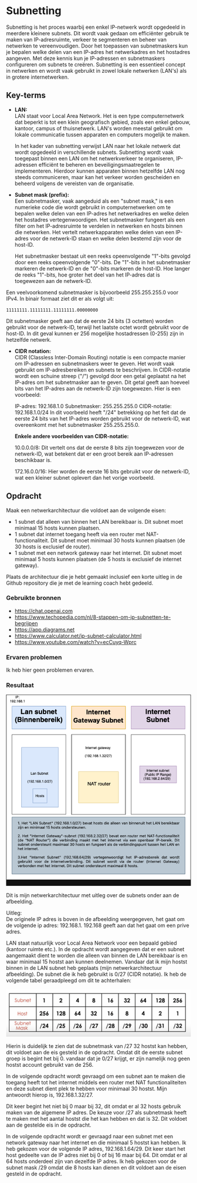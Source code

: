 # Subnetting
Subnetting is het proces waarbij een enkel IP-netwerk wordt opgedeeld in meerdere kleinere subnets. Dit wordt vaak gedaan om efficiënter gebruik te maken van IP-adresruimte, verkeer te segmenteren en beheer van netwerken te vereenvoudigen. Door het toepassen van subnetmaskers kun je bepalen welke delen van een IP-adres het netwerkadres en het hostadres aangeven. Met deze kennis kun je IP-adressen en subnetmaskers configureren om subnets te creëren. Subnetting is een essentieel concept in netwerken en wordt vaak gebruikt in zowel lokale netwerken (LAN's) als in grotere internetwerken.

## Key-terms
* __LAN:__  
LAN staat voor Local Area Network. Het is een type computernetwerk dat beperkt is tot een klein geografisch gebied, zoals een enkel gebouw, kantoor, campus of thuisnetwerk. LAN's worden meestal gebruikt om lokale communicatie tussen apparaten en computers mogelijk te maken.    

  In het kader van subnetting verwijst LAN naar het lokale netwerk dat wordt opgedeeld in verschillende subnets. Subnetting wordt vaak toegepast binnen een LAN om het netwerkverkeer te organiseren, IP-adressen efficiënt te beheren en beveiligingsmaatregelen te implementeren. Hierdoor kunnen apparaten binnen hetzelfde LAN nog steeds communiceren, maar kan het verkeer worden gescheiden en beheerd volgens de vereisten van de organisatie.    
      

* __Subnet mask (prefix):__    
Een subnetmasker, vaak aangeduid als een "subnet mask," is een numerieke code die wordt gebruikt in computernetwerken om te bepalen welke delen van een IP-adres het netwerkadres en welke delen het hostadres vertegenwoordigen. Het subnetmasker fungeert als een filter om het IP-adresruimte te verdelen in netwerken en hosts binnen die netwerken. Het vertelt netwerkapparaten welke delen van een IP-adres voor de netwerk-ID staan en welke delen bestemd zijn voor de host-ID.  
  
  Het subnetmasker bestaat uit een reeks opeenvolgende "1"-bits gevolgd door een reeks opeenvolgende "0"-bits. De "1"-bits in het subnetmasker markeren de netwerk-ID en de "0"-bits markeren de host-ID. Hoe langer de reeks "1"-bits, hoe groter het deel van het IP-adres dat is toegewezen aan de netwerk-ID.  
    
Een veelvoorkomend subnetmasker is bijvoorbeeld 255.255.255.0 voor IPv4. In binair formaat ziet dit er als volgt uit:  
```
11111111.11111111.11111111.00000000
```  
Dit subnetmasker geeft aan dat de eerste 24 bits (3 octetten) worden gebruikt voor de netwerk-ID, terwijl het laatste octet wordt gebruikt voor de host-ID. In dit geval kunnen er 256 mogelijke hostadressen (0-255) zijn in hetzelfde netwerk.  
* __CIDR notation:__   
CIDR (Classless Inter-Domain Routing) notatie is een compacte manier om IP-adressen en subnetmaskers weer te geven. Het wordt vaak gebruikt om IP-adresbereiken en subnets te beschrijven. In CIDR-notatie wordt een schuine streep ("/") gevolgd door een getal geplaatst na het IP-adres om het subnetmasker aan te geven. Dit getal geeft aan hoeveel bits van het IP-adres aan de netwerk-ID zijn toegewezen. Hier is een voorbeeld:

  IP-adres: 192.168.1.0
Subnetmasker: 255.255.255.0
CIDR-notatie: 192.168.1.0/24
In dit voorbeeld heeft "/24" betrekking op het feit dat de eerste 24 bits van het IP-adres worden gebruikt voor de netwerk-ID, wat overeenkomt met het subnetmasker 255.255.255.0.   
   
  __Enkele andere voorbeelden van CIDR-notatie:__

  10.0.0.0/8: Dit vertelt ons dat de eerste 8 bits zijn toegewezen voor de netwerk-ID, wat betekent dat er een groot bereik aan IP-adressen beschikbaar is.  

  172.16.0.0/16: Hier worden de eerste 16 bits gebruikt voor de netwerk-ID, wat een kleiner subnet oplevert dan het vorige voorbeeld.

## Opdracht  
Maak een netwerkarchitectuur die voldoet aan de volgende eisen:  

* 1 subnet dat alleen van binnen het LAN bereikbaar is. Dit subnet moet minimaal 15 hosts kunnen plaatsen.
* 1 subnet dat internet toegang heeft via een router met NAT-functionaliteit. Dit subnet moet minimaal 30 hosts kunnen plaatsen (de 30 hosts is exclusief de router).
* 1 subnet met een network gateway naar het internet. Dit subnet moet minimaal 5 hosts kunnen plaatsen (de 5 hosts is exclusief de internet gateway).  

Plaats de architectuur die je hebt gemaakt inclusief een korte uitleg in de Github repository die je met de learning coach hebt gedeeld.
### Gebruikte bronnen
* https://chat.openai.com   
* https://www.techopedia.com/nl/8-stappen-om-ip-subnetten-te-begrijpen   
* https://app.diagrams.net   
* https://www.calculator.net/ip-subnet-calculator.html  
* https://www.youtube.com/watch?v=ecCuyq-Wprc 

### Ervaren problemen
Ik heb hier geen problemen ervaren.

### Resultaat
![SS.2_Inloggen](../00_includes/02_Networking/13.Mijn.netwerkarchitectuur.drawio.png)   
  
Dit is mijn netwerkarchitectuur met uitleg over de subnets onder aan de afbeelding.     

Uitleg:  
De originele IP adres is boven in de afbeelding weergegeven, het gaat om de volgende ip adres: 192.168.1. 192.168 geeft aan dat het gaat om een prive adres.   
  
  LAN staat natuurlijk voor Local Area Network voor een bepaald gebied (kantoor ruimte etc.). In de opdracht wordt aangegeven dat er een subnet aangemaakt dient te worden die alleen van binnen de LAN bereikbaar is en waar minimaal 15 hostst aan kunnen deelnemen. Vandaar dat ik mijn hostst binnen in de LAN subnet heb geplaats (mijn netwerkarchitectuur afbeelding). De subnet die ik heb gebruikt is 0/27 (CIDR notatie). Ik heb de volgende tabel geraadpleegd om dit te achterhalen:   
    
![SS.2_Inloggen](../00_includes/02_Networking/12.subnettingTabel.png)   
  
Hierin is duidelijk te zien dat de subnetmask van /27 32 hostst kan hebben, dit voldoet aan de eis gesteld in de opdracht. Omdat dit de eerste subnet groep is begint het bij 0. vandaar dat je 0/27 krijgt, er zijn namelijk nog geen hostst account gebruikt van de 256.   
  
In de volgende opdracht wordt gevraagd om een subnet aan te maken die toegang heeft tot het internet middels een router met NAT functionaliteiten en deze subnet dient plek te hebben voor minimaal 30 hostst. Mijn antwoordt hierop is, 192.168.1.32/27.   
  
Dit keer begint het niet bij 0 maar bij 32, dit omdat er al 32 hosts gebruik maken van de algemene IP adres. De keuze voor /27 als subnetmask heeft te maken met het aantal hostst die het kan hebben en dat is 32. Dit voldoet aan de gestelde eis in de opdracht.   
  
In de volgende opdracht wordt er gevraagd naar een subnet met een network gateway naar het internet en die minimaal 5 hostst kan hebben. Ik heb gekozen voor de volgende IP adres, 192.168.1.64/29. Dit keer start het host gedeelte van de IP adres niet bij 0 of bij 16 maar bij 64. Dit omdat er al 64 hosts onderdeel zijn van dezelfde IP adres. Ik heb gekozen voor de subnet mask /29 omdat die 8 hosts kan dienen en dit voldoet aan de eisen gesteld in de opdracht. 